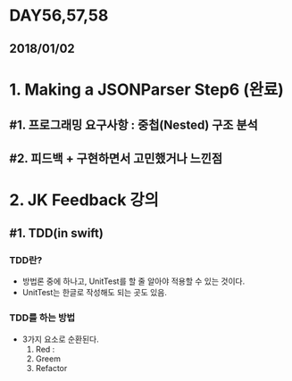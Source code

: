 # DAY56,57,58

## 2018/01/02

# 1. Making a JSONParser Step6 (완료)

## #1. 프로그래밍 요구사항 : 중첩(Nested) 구조 분석
## #2. 피드백 + 구현하면서 고민했거나 느낀점

# 2. JK Feedback 강의

## #1. TDD(in swift)

### TDD란?
  - 방법론 중에 하나고, UnitTest를 할 줄 알아야 적용할 수 있는 것이다.
  - UnitTest는 한글로 작성해도 되는 곳도 있음. 

### TDD를 하는 방법
  - 3가지 요소로 순환된다.
    1. Red :
    2. Greem
    3. Refactor
